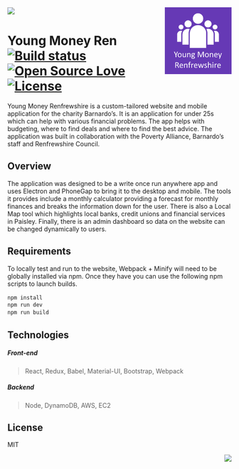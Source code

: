 <img src="app/demo.gif" />

<img align='right' width='150' height='150' src="app/website/icons/iconoriginal.png" />

# Young Money Ren &nbsp; [![Build status](https://travis-ci.org/william-taylor//young-money-renfrewshire.svg?branch=master)](https://travis-ci.org/william-taylor/young-money-renfrewshire) [![Open Source Love](https://badges.frapsoft.com/os/v1/open-source.svg?v=102)](https://github.com/ellerbrock/open-source-badge/) [![License](https://img.shields.io/badge/License-Apache%202.0-blue.svg)](https://opensource.org/licenses/Apache-2.0)

Young Money Renfrewshire is a custom-tailored website and mobile application for the charity Barnardo’s. It is an application for under 25s which can help with various financial problems. The app helps with budgeting, where to find deals and where to find the best advice. The application was built in collaboration with the Poverty Alliance, Barnardo’s staff and Renfrewshire Council.

## Overview

The application was designed to be a write once run anywhere app and uses Electron and PhoneGap to bring it to the desktop and mobile. The tools it provides include a monthly calculator providing a forecast for monthly finances and breaks the information down for the user. There is also a Local Map tool which highlights local banks, credit unions and financial services in Paisley. Finally, there is an admin dashboard so data on the website can be changed dynamically to users.

## Requirements

To locally test and run to the website, Webpack + Minify will need to be globally installed via npm. Once they have you can use the following npm scripts to launch builds.

```bash
npm install
npm run dev
npm run build
```

## Technologies

##### Front-end

> React, Redux, Babel, Material-UI, Bootstrap, Webpack

##### Backend

> Node, DynamoDB, AWS, EC2 

## License

MIT

<img align='right' src="http://forthebadge.com/images/badges/built-with-love.svg" />
